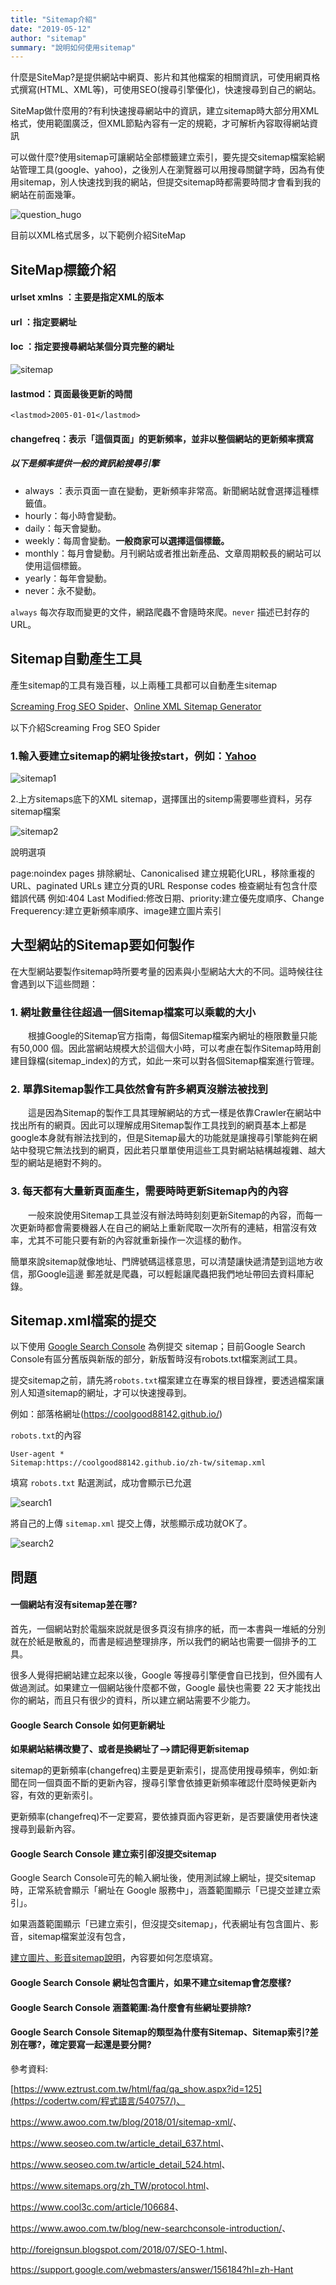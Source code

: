 ```yaml
---
title: "Sitemap介紹"
date: "2019-05-12"
author: "sitemap"
summary: "說明如何使用sitemap"
---
```


什麼是SiteMap?是提供網站中網頁、影片和其他檔案的相關資訊，可使用網頁格式撰寫(HTML、XML等)，可使用SEO(搜尋引擎優化)，快速搜尋到自己的網站。



SiteMap做什麼用的?有利快速搜尋網站中的資訊，建立sitemap時大部分用XML格式，使用範圍廣泛，但XML節點內容有一定的規範，才可解析內容取得網站資訊



可以做什麼?使用sitemap可讓網站全部標籤建立索引，要先提交sitemap檔案給網站管理工具(google、yahoo)，之後別人在瀏覽器可以用搜尋關鍵字時，因為有使用sitemap，別人快速找到我的網站，但提交sitemap時都需要時間才會看到我的網站在前面幾筆。



![question_hugo](https://coolgood88142.github.io/images/question_hugo.png)

目前以XML格式居多，以下範例介紹SiteMap

## SiteMap標籤介紹

#### **urlset xmlns** ：主要是指定XML的版本

#### **url** ：指定要網址

#### **loc** ：指定要搜尋網站某個分頁完整的網址

![sitemap](https://raw.githubusercontent.com/coolgood88142/markdown_note/master/assets/images/sitemap.png)

#### **lastmod**：頁面最後更新的時間

```
<lastmod>2005-01-01</lastmod>
```

#### **changefreq**：表示「這個頁面」的更新頻率，並非以整個網站的更新頻率撰寫

##### 以下是頻率提供一般的資訊給搜尋引擎

- always ：表示頁面一直在變動，更新頻率非常高。新聞網站就會選擇這種標籤值。
- hourly：每小時會變動。
- daily：每天會變動。
- weekly：每周會變動。**一般商家可以選擇這個標籤。**
- monthly：每月會變動。月刊網站或者推出新產品、文章周期較長的網站可以使用這個標籤。
- yearly：每年會變動。
- never：永不變動。

`always` 每次存取而變更的文件，網路爬蟲不會隨時來爬。`never` 描述已封存的 URL。



## **Sitemap自動產生工具**

產生sitemap的工具有幾百種，以上兩種工具都可以自動產生sitemap

[Screaming Frog SEO Spider](https://www.seoseo.com.tw/article_detail_524.html)、[Online XML Sitemap Generator](https://www.seoseo.com.tw/article_detail_559.html)

以下介紹Screaming Frog SEO Spider

### 1.輸入要建立sitemap的網址後按start，例如：[Yahoo](https://tw.yahoo.com/)

![sitemap1](C:\xampp\htdocs\markdown_note\assets\images\sitemap1.png)

2.上方sitemaps底下的XML sitemap，選擇匯出的sitemp需要哪些資料，另存sitemap檔案

![sitemap2](C:\xampp\htdocs\markdown_note\assets\images\sitemap2.png)

說明選項

page:noindex pages 排除網址、Canonicalised 建立規範化URL，移除重複的URL、paginated URLs 建立分頁的URL Response codes 檢查網址有包含什麼錯誤代碼 例如:404
Last Modified:修改日期、priority:建立優先度順序、Change Frequerency:建立更新頻率順序、image建立圖片索引



## 大型網站的Sitemap要如何製作

在大型網站要製作sitemap時所要考量的因素與小型網站大大的不同。這時候往往會遇到以下這些問題：

### 1. 網址數量往往超過一個Sitemap檔案可以乘載的大小

　　根據Google的Sitemap官方指南，每個Sitemap檔案內網址的極限數量只能有50,000 個。因此當網站規模大於這個大小時，可以考慮在製作Sitemap時用創建目錄檔(sitemap_index)的方式，如此一來可以對各個Sitemap檔案進行管理。

### 2. 單靠Sitemap製作工具依然會有許多網頁沒辦法被找到

　　這是因為Sitemap的製作工具其理解網站的方式一樣是依靠Crawler在網站中找出所有的網頁。因此可以理解成用Sitemap製作工具找到的網頁基本上都是google本身就有辦法找到的，但是Sitemap最大的功能就是讓搜尋引擎能夠在網站中發現它無法找到的網頁，因此若只單單使用這些工具對網站結構越複雜、越大型的網站是絕對不夠的。

### 3. 每天都有大量新頁面產生，需要時時更新Sitemap內的內容

　　一般來說使用Sitemap工具並沒有辦法時時刻刻更新Sitemap的內容，而每一次更新時都會需要機器人在自己的網站上重新爬取一次所有的連結，相當沒有效率，尤其不可能只要有新的內容就重新操作一次這樣的動作。

簡單來說sitemap就像地址、門牌號碼這樣意思，可以清楚讓快遞清楚到這地方收信，那Google這邊 郵差就是爬蟲，可以輕鬆讓爬蟲把我們地址帶回去資料庫紀錄。



## Sitemap.xml檔案的提交

以下使用 [Google Search Console](https://search.google.com/search-console) 為例提交 sitemap；目前Google Search Console有區分舊版與新版的部分，新版暫時沒有robots.txt檔案測試工具。

提交sitemap之前，請先將`robots.txt`檔案建立在專案的根目錄裡，要透過檔案讓別人知道sitemap的網址，才可以快速搜尋到。

例如：部落格網址(https://coolgood88142.github.io/)

`robots.txt`的內容 

```
User-agent *
Sitemap:https://coolgood88142.github.io/zh-tw/sitemap.xml
```

填寫 `robots.txt` 點選測試，成功會顯示已允選

![search1](https://raw.githubusercontent.com/coolgood88142/markdown_note/master/assets/images/search1.png)

將自己的上傳 `sitemap.xml` 提交上傳，狀態顯示成功就OK了。

![search2](https://raw.githubusercontent.com/coolgood88142/markdown_note/master/assets/images/search2.png)

## 問題

#### 一個網站有沒有sitemap差在哪?

首先，一個網站對於電腦來説就是很多頁沒有排序的紙，而一本書與一堆紙的分別就在於紙是散亂的，而書是經過整理排序，所以我們的網站也需要一個排予的工具。

很多人覺得把網站建立起來以後，Google 等搜尋引擎便會自已找到，但外國有人做過測試。如果建立一個網站後什麼都不做，Google 最快也需要 22 天才能找出你的網站，而且只有很少的資料，所以建立網站需要不少能力。



#### Google Search Console 如何更新網址 

**如果網站結構改變了、或者是換網址了-->請記得更新sitemap**

sitemap的更新頻率(changefreq)主要是更新索引，提高使用搜尋頻率，例如:新聞在同一個頁面不斷的更新內容，搜尋引擎會依據更新頻率確認什麼時候更新內容，有效的更新索引。

更新頻率(changefreq)不一定要寫，要依據頁面內容更新，是否要讓使用者快速搜尋到最新內容。



#### Google Search Console 建立索引卻沒提交sitemap

Google Search Console可先的輸入網址後，使用測試線上網址，提交sitemap時，正常系統會顯示「網址在 Google 服務中」，涵蓋範圍顯示「已提交並建立索引」。

如果涵蓋範圍顯示「已建立索引，但沒提交sitemap」，代表網址有包含圖片、影音，sitemap檔案並沒有包含，

[建立圖片、影音sitemap說明](<https://support.google.com/webmasters/answer/80471?hl=zh-Hant&ref_topic=4581190>)，內容要如何怎麼填寫。



#### Google Search Console 網址包含圖片，如果不建立sitemap會怎麼樣?

#### Google Search Console 涵蓋範圍:為什麼會有些網址要排除?

#### Google Search Console Sitemap的類型為什麼有Sitemap、Sitemap索引?差別在哪?，確定要寫一起還是要分開?



參考資料:

[https://www.eztrust.com.tw/html/faq/qa_show.aspx?id=125](https://codertw.com/程式語言/540757/)、

<https://www.awoo.com.tw/blog/2018/01/sitemap-xml/>、

<https://www.seoseo.com.tw/article_detail_637.html>、

<https://www.seoseo.com.tw/article_detail_524.html>、

<https://www.sitemaps.org/zh_TW/protocol.html>、

<https://www.cool3c.com/article/106684>、

<https://www.awoo.com.tw/blog/new-searchconsole-introduction/>、

<http://foreignsun.blogspot.com/2018/07/SEO-1.html>、

<https://support.google.com/webmasters/answer/156184?hl=zh-Hant>

